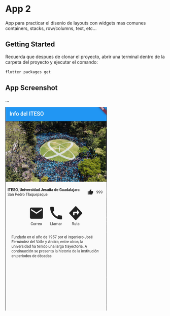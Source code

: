 # App 2

App para practicar el disenio de layouts con widgets mas comunes
containers, stacks, row/columns, text, etc...

## Getting Started

Recuerda que despues de clonar el proyecto, abrir una terminal dentro de la carpeta del proyecto y ejecutar el comando:

```sh
flutter packages get
``` 

## App Screenshot
...
<p>
    <img src="Capture.png" width="320" height="640" />
</p>
